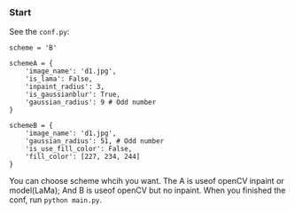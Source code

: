 ### Start

See the `conf.py`:
```
scheme = 'B'

schemeA = {
    'image_name': 'd1.jpg',
    'is_lama': False,
    'inpaint_radius': 3,
    'is_gaussianblur': True,
    'gaussian_radius': 9 # Odd number
}

schemeB = {
    'image_name': 'd1.jpg',
    'gaussian_radius': 51, # Odd number
    'is_use_fill_color': False,
    'fill_color': [227, 234, 244]
}
```
You can choose scheme whcih you want.
The A is useof openCV inpaint or model(LaMa); And B is useof openCV but no inpaint.
When you finished the conf, run `python main.py`.
